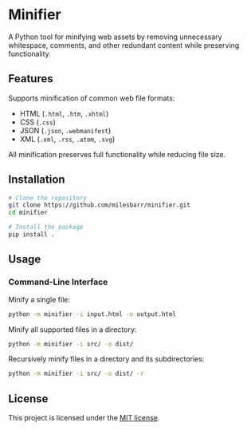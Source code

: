 # Minifier

A Python tool for minifying web assets by removing unnecessary whitespace,
comments, and other redundant content while preserving functionality.

## Features

Supports minification of common web file formats:

- HTML (`.html`, `.htm`, `.xhtml`)
- CSS (`.css`)
- JSON (`.json`, `.webmanifest`)
- XML (`.xml`, `.rss`, `.atom`, `.svg`)

All minification preserves full functionality while reducing file size.

## Installation

```bash
# Clone the repository
git clone https://github.com/milesbarr/minifier.git
cd minifier

# Install the package
pip install .
```

## Usage

### Command-Line Interface

Minify a single file:
```bash
python -m minifier -i input.html -o output.html
```

Minify all supported files in a directory:
```bash
python -m minifier -i src/ -o dist/
```

Recursively minify files in a directory and its subdirectories:
```bash
python -m minifier -i src/ -o dist/ -r
```

## License

This project is licensed under the [MIT license](LICENSE).
